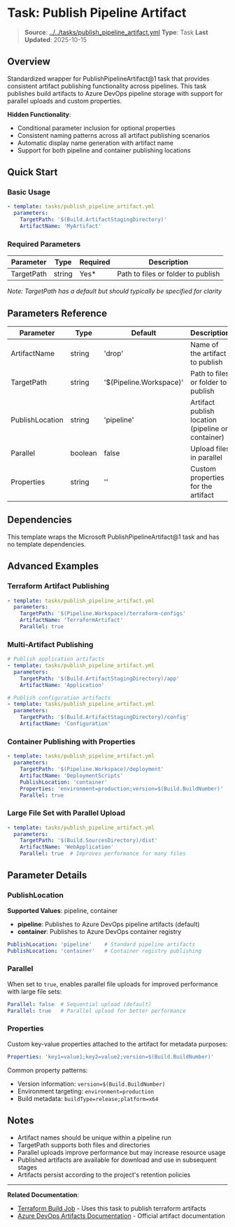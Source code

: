 # Task: Publish Pipeline Artifact

> **Source**: [../../tasks/publish_pipeline_artifact.yml](../../tasks/publish_pipeline_artifact.yml)
> **Type**: Task
> **Last Updated**: 2025-10-15

## Overview

Standardized wrapper for PublishPipelineArtifact@1 task that provides consistent artifact publishing functionality across pipelines. This task publishes build artifacts to Azure DevOps pipeline storage with support for parallel uploads and custom properties.

**Hidden Functionality**:
- Conditional parameter inclusion for optional properties
- Consistent naming patterns across all artifact publishing scenarios
- Automatic display name generation with artifact name
- Support for both pipeline and container publishing locations

## Quick Start

### Basic Usage

```yaml
- template: tasks/publish_pipeline_artifact.yml
  parameters:
    TargetPath: '$(Build.ArtifactStagingDirectory)'
    ArtifactName: 'MyArtifact'
```

### Required Parameters

| Parameter  | Type   | Required | Description                        |
|------------|--------|----------|------------------------------------|
| TargetPath | string | Yes*     | Path to files or folder to publish |

*Note: TargetPath has a default but should typically be specified for clarity*

## Parameters Reference

| Parameter       | Type    | Default                 | Description                                       |
|-----------------|---------|-------------------------|---------------------------------------------------|
| ArtifactName    | string  | 'drop'                  | Name of the artifact to publish                   |
| TargetPath      | string  | '$(Pipeline.Workspace)' | Path to files or folder to publish                |
| PublishLocation | string  | 'pipeline'              | Artifact publish location (pipeline or container) |
| Parallel        | boolean | false                   | Upload files in parallel                          |
| Properties      | string  | ''                      | Custom properties for the artifact                |

## Dependencies

This template wraps the Microsoft PublishPipelineArtifact@1 task and has no template dependencies.

## Advanced Examples

### Terraform Artifact Publishing

```yaml
- template: tasks/publish_pipeline_artifact.yml
  parameters:
    TargetPath: '$(Pipeline.Workspace)/terraform-configs'
    ArtifactName: 'TerraformArtifact'
    Parallel: true
```

### Multi-Artifact Publishing

```yaml
# Publish application artifacts
- template: tasks/publish_pipeline_artifact.yml
  parameters:
    TargetPath: '$(Build.ArtifactStagingDirectory)/app'
    ArtifactName: 'Application'

# Publish configuration artifacts
- template: tasks/publish_pipeline_artifact.yml
  parameters:
    TargetPath: '$(Build.ArtifactStagingDirectory)/config'
    ArtifactName: 'Configuration'
```

### Container Publishing with Properties

```yaml
- template: tasks/publish_pipeline_artifact.yml
  parameters:
    TargetPath: '$(Pipeline.Workspace)/deployment'
    ArtifactName: 'DeploymentScripts'
    PublishLocation: 'container'
    Properties: 'environment=production;version=$(Build.BuildNumber)'
    Parallel: true
```

### Large File Set with Parallel Upload

```yaml
- template: tasks/publish_pipeline_artifact.yml
  parameters:
    TargetPath: '$(Build.SourcesDirectory)/dist'
    ArtifactName: 'WebApplication'
    Parallel: true  # Improves performance for many files
```

## Parameter Details

### PublishLocation

**Supported Values**: pipeline, container

- **pipeline**: Publishes to Azure DevOps pipeline artifacts (default)
- **container**: Publishes to Azure DevOps container registry

```yaml
PublishLocation: 'pipeline'    # Standard pipeline artifacts
PublishLocation: 'container'   # Container registry publishing
```

### Parallel

When set to `true`, enables parallel file uploads for improved performance with large file sets:

```yaml
Parallel: false  # Sequential upload (default)
Parallel: true   # Parallel upload for better performance
```

### Properties

Custom key-value properties attached to the artifact for metadata purposes:

```yaml
Properties: 'key1=value1;key2=value2;version=$(Build.BuildNumber)'
```

Common property patterns:
- Version information: `version=$(Build.BuildNumber)`
- Environment targeting: `environment=production`
- Build metadata: `buildType=release;platform=x64`

## Notes

- Artifact names should be unique within a pipeline run
- TargetPath supports both files and directories
- Parallel uploads improve performance but may increase resource usage
- Published artifacts are available for download and use in subsequent stages
- Artifacts persist according to the project's retention policies

---

**Related Documentation**:
- [Terraform Build Job](../jobs/terraform_build.md) - Uses this task to publish terraform artifacts
- [Azure DevOps Artifacts Documentation](https://docs.microsoft.com/en-us/azure/devops/pipelines/artifacts/) - Official artifact documentation
